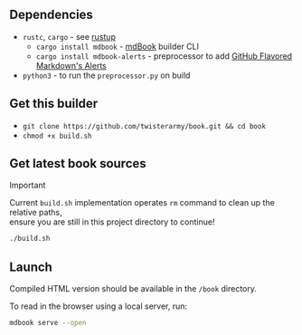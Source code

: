 ## Dependencies

* `rustc`, `cargo` - see [rustup](https://rustup.rs/)
  * `cargo install mdbook` - [mdBook](https://rust-lang.github.io/mdBook/) builder CLI
  * `cargo install mdbook-alerts` - preprocessor to add [GitHub Flavored Markdown's Alerts](https://docs.github.com/en/get-started/writing-on-github/getting-started-with-writing-and-formatting-on-github/basic-writing-and-formatting-syntax#alerts)
* `python3` - to run the `preprocessor.py` on build

## Get this builder

* `git clone https://github.com/twisterarmy/book.git && cd book`
* `chmod +x build.sh`

## Get latest book sources

> [!IMPORTANT]
> Current `build.sh` implementation operates `rm` command to clean up the relative paths,\
> ensure you are still in this project directory to continue!

``` bash
./build.sh
```

## Launch

Compiled HTML version should be available in the `/book` directory.

To read in the browser using a local server, run:

``` bash
mdbook serve --open
```